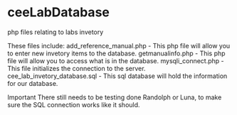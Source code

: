# ceeLabDatabase
php files relating to labs invetory


These files include:
	add_reference_manual.php - This php file will allow you to enter new invetory items to the database.
	getmanualinfo.php - This php file will allow you to access what is in the database.
	mysqli_connect.php - This file initializes the connection to the server.
	cee_lab_invetory_database.sql - This sql database will hold the information for our database.
	
	
Important
	There still needs to be testing done Randolph or Luna, to make sure the SQL connection works like it should.

